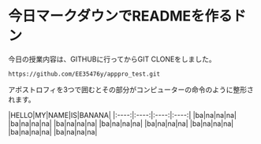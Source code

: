 # 今日マークダウンでREADMEを作るドン
今日の授業内容は、GITHUBに行ってからGIT CLONEをしました。
```
https://github.com/EE35476y/apppro_test.git
```
アポストロフィを3つで囲むとその部分がコンピューターの命令のように整形されます。


|HELLO|MY|NAME|IS|BANANA|
|:----:|:----:|:----:|:----:|
|ba|na|na|na|
|ba|na|na|na|
|ba|na|na|na|
|ba|na|na|na|
|ba|na|na|na|
|ba|na|na|na|
|ba|na|na|na|
|ba|na|na|na|